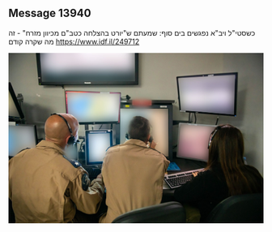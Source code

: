 ## Message 13940

כשסטי"ל ויב"א נפגשים בים סוף: 
שמעתם ש"יורט בהצלחה כטב"ם מכיוון מזרח" - זה מה שקרה קודם
https://www.idf.il/249712

![Photo](13940/13940_photo.jpg)
